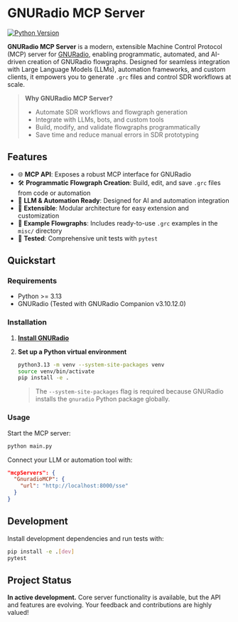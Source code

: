 # GNURadio MCP Server

[![Python Version](https://img.shields.io/badge/python-3.13%2B-blue.svg)](https://www.python.org/downloads/release/python-3130/)


**GNURadio MCP Server** is a modern, extensible Machine Control Protocol (MCP) server for [GNURadio](https://www.gnuradio.org/), enabling programmatic, automated, and AI-driven creation of GNURadio flowgraphs. Designed for seamless integration with Large Language Models (LLMs), automation frameworks, and custom clients, it empowers you to generate `.grc` files and control SDR workflows at scale.

> **Why GNURadio MCP Server?**
> - Automate SDR workflows and flowgraph generation
> - Integrate with LLMs, bots, and custom tools
> - Build, modify, and validate flowgraphs programmatically
> - Save time and reduce manual errors in SDR prototyping


## Features
- 🌐 **MCP API**: Exposes a robust MCP interface for GNURadio
- 🛠️ **Programmatic Flowgraph Creation**: Build, edit, and save `.grc` files from code or automation
- 🤖 **LLM & Automation Ready**: Designed for AI and automation integration
- 🧩 **Extensible**: Modular architecture for easy extension and customization
- 📝 **Example Flowgraphs**: Includes ready-to-use `.grc` examples in the `misc/` directory
- 🧪 **Tested**: Comprehensive unit tests with `pytest`


## Quickstart

### Requirements
- Python >= 3.13
- GNURadio (Tested with GNURadio Companion v3.10.12.0)

### Installation
1. [**Install GNURadio**](https://wiki.gnuradio.org/index.php/InstallingGR)

2. **Set up a Python virtual environment**
   ```bash
   python3.13 -m venv --system-site-packages venv
   source venv/bin/activate
   pip install -e .
   ```
   > The `--system-site-packages` flag is required because GNURadio installs the `gnuradio` Python package globally.

### Usage

Start the MCP server:
```bash
python main.py
```

Connect your LLM or automation tool with:
```json
"mcpServers": {
  "GnuradioMCP": {
    "url": "http://localhost:8000/sse"
  }
}
```


## Development
Install development dependencies and run tests with:
```bash
pip install -e .[dev]
pytest
```


## Project Status
**In active development.** Core server functionality is available, but the API and features are evolving. Your feedback and contributions are highly valued!
